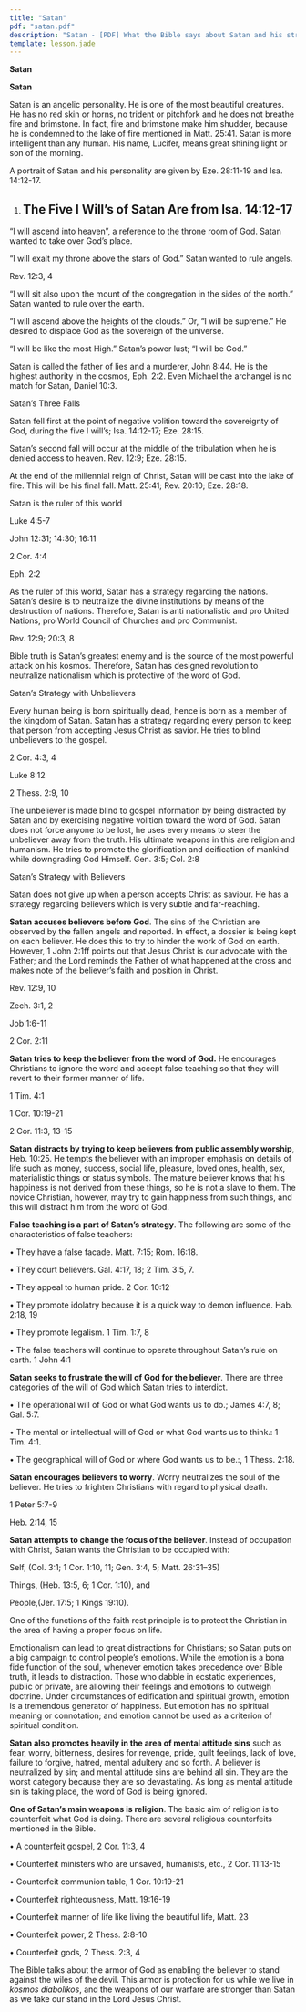 ```yaml
---
title: "Satan"
pdf: "satan.pdf"
description: "Satan - [PDF] What the Bible says about Satan and his strategies."
template: lesson.jade
---
```



**Satan**

**Satan**

Satan is an angelic personality. He is one of the most beautiful
creatures. He has no red skin or horns, no trident or pitchfork and he
does not breathe fire and brimstone. In fact, fire and brimstone make
him shudder, because he is condemned to the lake of fire mentioned in
Matt. 25:41. Satan is more intelligent than any human. His name,
Lucifer, means great shining light or son of the morning.

A portrait of Satan and his personality are given by Eze. 28:11-19 and
Isa. 14:12-17.

1.  The Five I Will’s of Satan Are from Isa. 14:12-17
    -------------------------------------------------

“I will ascend into heaven”, a reference to the throne room of God.
Satan wanted to take over God’s place.

“I will exalt my throne above the stars of God.” Satan wanted to rule
angels.

Rev. 12:3, 4

“I will sit also upon the mount of the congregation in the sides of the
north.” Satan wanted to rule over the earth.

“I will ascend above the heights of the clouds.” Or, “I will be
supreme.” He desired to displace God as the sovereign of the universe.

“I will be like the most High.” Satan’s power lust; “I will be God.”

Satan is called the father of lies and a murderer, John 8:44. He is the
highest authority in the cosmos, Eph. 2:2. Even Michael the archangel is
no match for Satan, Daniel 10:3.

Satan’s Three Falls

Satan fell first at the point of negative volition toward the
sovereignty of God, during the five I will’s; Isa. 14:12-17; Eze. 28:15.

Satan’s second fall will occur at the middle of the tribulation when he
is denied access to heaven. Rev. 12:9; Eze. 28:15.

At the end of the millennial reign of Christ, Satan will be cast into
the lake of fire. This will be his final fall. Matt. 25:41; Rev. 20:10;
Eze. 28:18.

Satan is the ruler of this world

Luke 4:5-7

John 12:31; 14:30; 16:11

2 Cor. 4:4

Eph. 2:2

As the ruler of this world, Satan has a strategy regarding the nations.
Satan’s desire is to neutralize the divine institutions by means of the
destruction of nations. Therefore, Satan is anti nationalistic and pro
United Nations, pro World Council of Churches and pro Communist.

Rev. 12:9; 20:3, 8

Bible truth is Satan’s greatest enemy and is the source of the most
powerful attack on his kosmos. Therefore, Satan has designed revolution
to neutralize nationalism which is protective of the word of God.

Satan’s Strategy with Unbelievers

Every human being is born spiritually dead, hence is born as a member of
the kingdom of Satan. Satan has a strategy regarding every person to
keep that person from accepting Jesus Christ as savior. He tries to
blind unbelievers to the gospel.

2 Cor. 4:3, 4

Luke 8:12

2 Thess. 2:9, 10

The unbeliever is made blind to gospel information by being distracted
by Satan and by exercising negative volition toward the word of God.
Satan does not force anyone to be lost, he uses every means to steer the
unbeliever away from the truth. His ultimate weapons in this are
religion and humanism. He tries to promote the glorification and
deification of mankind while downgrading God Himself. Gen. 3:5; Col. 2:8

Satan’s Strategy with Believers

Satan does not give up when a person accepts Christ as saviour. He has a
strategy regarding believers which is very subtle and far-reaching.

**Satan accuses believers before God**. The sins of the Christian are
observed by the fallen angels and reported. In effect, a dossier is
being kept on each believer. He does this to try to hinder the work of
God on earth. However, 1 John 2:1ff points out that Jesus Christ is our
advocate with the Father; and the Lord reminds the Father of what
happened at the cross and makes note of the believer’s faith and
position in Christ.

Rev. 12:9, 10

Zech. 3:1, 2

Job 1:6-11

2 Cor. 2:11

**Satan tries to keep the believer from the word of God.** He encourages
Christians to ignore the word and accept false teaching so that they
will revert to their former manner of life.

1 Tim. 4:1

1 Cor. 10:19-21

2 Cor. 11:3, 13-15

**Satan distracts by trying to keep believers from public assembly
worship**, Heb. 10:25. He tempts the believer with an improper emphasis
on details of life such as money, success, social life, pleasure, loved
ones, health, sex, materialistic things or status symbols. The mature
believer knows that his happiness is not derived from these things, so
he is not a slave to them. The novice Christian, however, may try to
gain happiness from such things, and this will distract him from the
word of God.

**False teaching is a part of Satan’s strategy**. The following are some
of the characteristics of false teachers:

• They have a false facade. Matt. 7:15; Rom. 16:18.

• They court believers. Gal. 4:17, 18; 2 Tim. 3:5, 7.

• They appeal to human pride. 2 Cor. 10:12

• They promote idolatry because it is a quick way to demon influence.
Hab. 2:18, 19

• They promote legalism. 1 Tim. 1:7, 8

• The false teachers will continue to operate throughout Satan’s rule on
earth. 1 John 4:1

**Satan seeks to frustrate the will of God for the believer**. There are
three categories of the will of God which Satan tries to interdict.

• The operational will of God or what God wants us to do.; James 4:7, 8;
Gal. 5:7.

• The mental or intellectual will of God or what God wants us to think.:
1 Tim. 4:1.

• The geographical will of God or where God wants us to be.:, 1 Thess.
2:18.

**Satan encourages believers to worry**. Worry neutralizes the soul of
the believer. He tries to frighten Christians with regard to physical
death.

1 Peter 5:7-9

Heb. 2:14, 15

**Satan attempts to change the focus of the believer**. Instead of
occupation with Christ, Satan wants the Christian to be occupied with:

Self, (Col. 3:1; 1 Cor. 1:10, 11; Gen. 3:4, 5; Matt. 26:31–35)

Things, (Heb. 13:5, 6; 1 Cor. 1:10), and

People,(Jer. 17:5; 1 Kings 19:10).

One of the functions of the faith rest principle is to protect the
Christian in the area of having a proper focus on life.

Emotionalism can lead to great distractions for Christians; so Satan
puts on a big campaign to control people’s emotions. While the emotion
is a bona fide function of the soul, whenever emotion takes precedence
over Bible truth, it leads to distraction. Those who dabble in ecstatic
experiences, public or private, are allowing their feelings and emotions
to outweigh doctrine. Under circumstances of edification and spiritual
growth, emotion is a tremendous generator of happiness. But emotion has
no spiritual meaning or connotation; and emotion cannot be used as a
criterion of spiritual condition.

**Satan also promotes heavily in the area of mental attitude sins** such
as fear, worry, bitterness, desires for revenge, pride, guilt feelings,
lack of love, failure to forgive, hatred, mental adultery and so forth.
A believer is neutralized by sin; and mental attitude sins are behind
all sin. They are the worst category because they are so devastating. As
long as mental attitude sin is taking place, the word of God is being
ignored.

**One of Satan’s main weapons is religion**. The basic aim of religion
is to counterfeit what God is doing. There are several religious
counterfeits mentioned in the Bible.

• A counterfeit gospel, 2 Cor. 11:3, 4

• Counterfeit ministers who are unsaved, humanists, etc.,
2 Cor. 11:13-15

• Counterfeit communion table, 1 Cor. 10:19-21

• Counterfeit righteousness, Matt. 19:16-19

• Counterfeit manner of life like living the beautiful life, Matt. 23

• Counterfeit power, 2 Thess. 2:8-10

• Counterfeit gods, 2 Thess. 2:3, 4

The Bible talks about the armor of God as enabling the believer to stand
against the wiles of the devil. This armor is protection for us while we
live in *kosmos diabolikos*, and the weapons of our warfare are stronger
than Satan as we take our stand in the Lord Jesus Christ.

